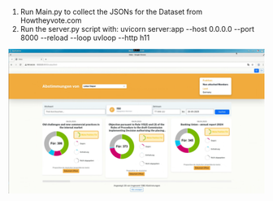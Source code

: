1. Run Main.py to collect the JSONs for the Dataset from Howtheyvote.com
2. Run the server.py script with: uvicorn server:app --host 0.0.0.0 --port 8000 --reload --loop uvloop --http h11

![image info](Example.png)